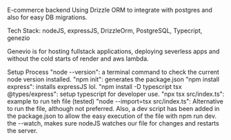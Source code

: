 E-commerce backend
Using Drizzle ORM to integrate with postgres and also for easy DB migrations.

Tech Stack: 
nodeJS, expressJS, DrizzleOrm, PostgreSQL, Typecript, genezio

Genevio is for hosting fullstack applications, deploying severless apps and without the cold starts of render and aws lambda.

Setup Process
"node --version": a terminal command to check the current node version installed.
"npm init": generates the package.json
"npm install express": installs expressJS lol.
"npm install -D typescript tsx @types/express": setup typescript for developer use.
"npx tsx src/index.ts": example to run teh file (tested)
"node --import=tsx src/index.ts": Alternative to run the file, although not preferred.
Also, a dev script has been added in the package.json to allow the easy execution of the file with npm run dev. the --watch, makes sure nodeJS watches our file for changes and restarts the server.